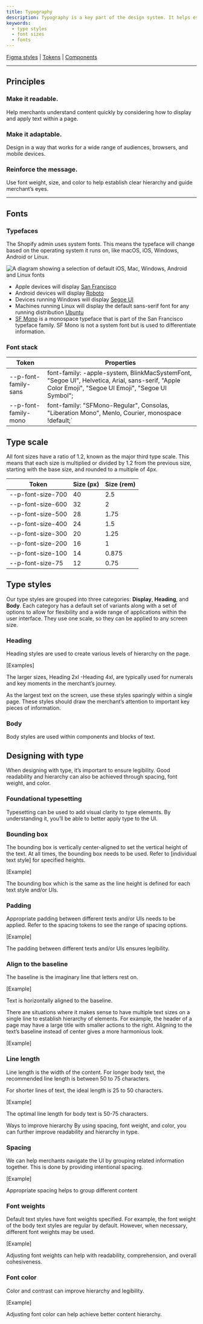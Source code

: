 ```yaml
---
title: Typography
description: Typography is a key part of the design system. It helps establish hierarchy and communicate important content by creating clear visual patterns.
keywords:
  - type styles
  - font sizes
  - fonts
---
```


[Figma styles](http://www.google.com) | [Tokens](http://www.google.com) | [Components](http://www.google.com)

---

## Principles

### Make it readable.

Help merchants understand content quickly by considering how to display and apply text within a page.

### Make it adaptable.

Design in a way that works for a wide range of audiences, browsers, and mobile devices.

### Reinforce the message.

Use font weight, size, and color to help establish clear hierarchy and guide merchant’s eyes.

---

## Fonts

<!-- keywords: font-family, webfont, system font -->

### Typefaces

The Shopify admin uses system fonts. This means the typeface will change based on the operating system it runs on, like macOS, iOS, Windows, Android or Linux.

![A diagram showing a selection of default iOS, Mac, Windows, Android and Linux fonts](/images/foundations/design/typography/type-fontstack@2x.png)

<!-- end -->

- Apple devices will display [San Francisco](https://devimages-cdn.apple.com/design/resources/download/SF-Pro.dmg)
- Android devices will display [Roboto](https://fonts.google.com/specimen/Roboto)
- Devices running Windows will display [Segoe UI](https://developer.microsoft.com/en-us/fabric#/resources)
- Machines running Linux will display the default sans-serif font for any running distribution [Ubuntu](https://design.ubuntu.com/font/)
- [SF Mono](https://devimages-cdn.apple.com/design/resources/download/SF-Mono.dmg) is a monospace typeface that is part of the San Francisco typeface family. SF Mono is not a system font but is used to differentiate information.

### Font stack

| Token                | Properties                                                                                                                                          |
| -------------------- | --------------------------------------------------------------------------------------------------------------------------------------------------- |
| --p-font-family-sans | font-family: -apple-system, BlinkMacSystemFont, "Segoe UI", Helvetica, Arial, sans-serif, "Apple Color Emoji", "Segoe UI Emoji", "Segoe UI Symbol"; |
| --p-font-family-mono | font-family: "SFMono-Regular", Consolas, "Liberation Mono", Menlo, Courier, monospace !default;`                                                    |

## Type scale

All font sizes have a ratio of 1.2, known as the major third type scale. This means that each size is multiplied or divided by 1.2 from the previous size, starting with the base size, and rounded to a multiple of 4px.

| Token             | Size (px) | Size (rem) |
| ----------------- | --------- | ---------- |
| --p-font-size-700 | 40        | 2.5        |
| --p-font-size-600 | 32        | 2          |
| --p-font-size-500 | 28        | 1.75       |
| --p-font-size-400 | 24        | 1.5        |
| --p-font-size-300 | 20        | 1.25       |
| --p-font-size-200 | 16        | 1          |
| --p-font-size-100 | 14        | 0.875      |
| --p-font-size-75  | 12        | 0.75       |

## Type styles

<!-- keywords: type styles, font-weight, font-size -->

Our type styles are grouped into three categories: **Display**, **Heading**, and **Body**. Each category has a default set of variants along with a set of options to allow for flexibility and a wide range of applications within the user interface. They use one scale, so they can be applied to any screen size.

### Heading

Heading styles are used to create various levels of hierarchy on the page.

[Examples]

The larger sizes, Heading 2xl -Heading 4xl, are typically used for numerals and key moments in the merchant’s journey.

As the largest text on the screen, use these styles sparingly within a single page. These styles should draw the merchant’s attention to important key pieces of information.

### Body

Body styles are used within components and blocks of text.

<!-- end -->

## Designing with type

When designing with type, it’s important to ensure legibility. Good readability and hierarchy can also be achieved through spacing, font weight, and color.

### Foundational typesetting

Typesetting can be used to add visual clarity to type elements. By understanding it, you’ll be able to better apply type to the UI.

### Bounding box

The bounding box is vertically center-aligned to set the vertical height of the text. At all times, the bounding box needs to be used. Refer to [individual text style] for specified heights.

[Example]

The bounding box which is the same as the line height is defined for each text style and/or UIs.

### Padding

Appropriate padding between different texts and/or UIs needs to be applied. Refer to the spacing tokens to see the range of spacing options.

[Example]

The padding between different texts and/or UIs ensures legibility.

### Align to the baseline

The baseline is the imaginary line that letters rest on.

[Example]

Text is horizontally aligned to the baseline.

There are situations where it makes sense to have multiple text sizes on a single line to establish hierarchy of elements. For example, the header of a page may have a large title with smaller actions to the right. Aligning to the text’s baseline instead of center gives a more harmonious look.

[Example]

### Line length

Line length is the width of the content. For longer body text, the recommended line length is between 50 to 75 characters.

For shorter lines of text, the ideal length is 25 to 50 characters.

[Example]

The optimal line length for body text is 50-75 characters.

Ways to improve hierarchy
By using spacing, font weight, and color, you can further improve readability and hierarchy in type.

### Spacing

We can help merchants navigate the UI by grouping related information together. This is done by providing intentional spacing.

[Example]

Appropriate spacing helps to group different content

### Font weights

Default text styles have font weights specified. For example, the font weight of the body text styles are regular by default. However, when necessary, different font weights may be used.

[Example]

Adjusting font weights can help with readability, comprehension, and overall cohesiveness.

### Font color

Color and contrast can improve hierarchy and legibility.

[Example]

Adjusting font color can help achieve better content hierarchy.
